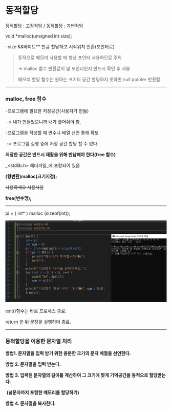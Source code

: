 # 동적할당

정적할당 : 고정적임 / 동적할당 : 가변적임

void *malloc(unsigned int size);

: size &&바이트** 만큼 할당하고 시작위치 반환(포인터로)



> 동적으로 메모리 사용할 때 항상 포인터 사용하므로 주의
>
> -> malloc 함수 반환값이 널 포인터인지 반드시 확인 후 사용
>
>
>
> 메모리 할당 함수는 원하는 크기의 공간 할당하지 못하면 null pointer 반환함

____

### malloc, free 함수

-프로그램에 필요한 저장공간(사용자가 만듦)

​ -> 내가 만들었으니까 내가 풀어줘야 함.

-프로그램을 작성할 때 변수나 배열 선언 통해 확보

​ -> 프로그램 실행 중에 저장 공간 할당 할 수 있다.

**저장한 공간은 반드시 재활을 위해 반납해야 한다(free 함수)**

_<stdlib.h> 헤더파일_에 포함되어 있음

**(형변환)malloc(크기지정);**

~~사용하세요 사용사용~~

**free(변수명);**

____



pi = ( int* ) malloc (sizeof(int));

![image info](동적할당.PNG)

exit()함수는 바로 프로세스 종료.

return 은 뒤 문장을 실행하며 종료.

___

### 동적할당을 이용한 문자열 처리

**방법1. 문자열을 입력 받기 위한 충분한 크기의 문자 배열을 선언한다.**

**방법** **2. 문자열을 입력 받는다.**

**방법** **3. 입력된 문자열의 길이를 계산하여 그 크기에 맞게 기억공간을 동적으로 할당받는다.**

​     **(널문자까지 포함한 메모리를 할당하기)**

**방법** **4. 문자열을 복사한다.**

 


